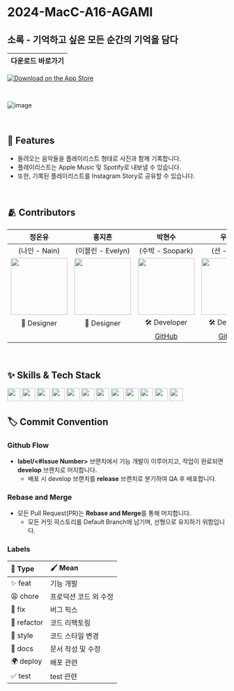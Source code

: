 # 2024-MacC-A16-AGAMI

## 소록 - 기억하고 싶은 모든 순간의 기억을 담다

<div>

|다운로드 바로가기|
|:---:|
[![Download on the App Store](https://developer.apple.com/assets/elements/badges/download-on-the-app-store.svg)](https://apps.apple.com/kr/app/%EC%86%8C%EB%A1%9D/id6736941716)

</div>

<br>

![image](https://github.com/user-attachments/assets/04a2d787-c02e-4817-af23-a0d89330ccb7)

<br>


## :pushpin: Features

- 들려오는 음악들을 플레이리스트 형태로 사진과 함께 기록합니다.
- 플레이리스트는 Apple Music 및 Spotify로 내보낼 수 있습니다.
- 또한, 기록된 플레이리스트를 Instagram Story로 공유할 수 있습니다.

<br>

## :people_hugging: Contributors

|정온유|홍지흔|박현수|우태훈|최서연|허예강|
|:---:|:---:|:---:|:---:|:---:|:---:|
|(나인 - Nain)|(이블린 - Evelyn)|(수박 - Soopark)|(션 - Sean)|(구리스 - Guryss)|(라프 - Raf)|
|<img src="https://github.com/user-attachments/assets/40130ed1-a3cf-4614-ad73-a09def7919a2" width="130">|<img src="https://github.com/user-attachments/assets/8cd9e191-7c12-40d7-a999-bdffe2a68ca3" width="130">|<img src="https://github.com/user-attachments/assets/5dcc4366-924d-4ef5-a96b-f82a8066bc3d" width="130">|<img src="https://github.com/user-attachments/assets/013ba835-a72e-4c16-aba6-d6e68f83335d" width="130">|<img src="https://github.com/user-attachments/assets/e0883004-7389-4d72-b060-6ef5c78d593e" width="130">|<img src="https://github.com/user-attachments/assets/31c568b9-028d-4fa2-900a-3135a8cfd746" width="130">|
|🎨 Designer|🎨 Designer|🛠️ Developer|🛠️ Developer|🛠️ Developer|🛠️ Developer|
|||[GitHub](https://github.com/00yhsp)|[GitHub](https://github.com/Sean9701)|[GitHub](https://github.com/Guryss)|[GitHub](https://github.com/ye-gang-jjang)|

<br>

## :sparkles: Skills & Tech Stack

<img src="https://img.shields.io/badge/Swift-FA7343?style=flat&logo=Swift&logoColor=white" height="30"/> 
<img src="https://img.shields.io/badge/SwiftUI-FF9E0F?style=flat&logo=Swift&logoColor=white" height="30"/> 
<img src="https://img.shields.io/badge/SwiftLint-2179EE?style=flat&logo=swift&logoColor=white" height="30"/>
<img src="https://img.shields.io/badge/MapKit-007AFF?style=flat&logo=apple&logoColor=white" height="30"/>
<img src="https://img.shields.io/badge/ShazamKit-0087D1?style=flat&logo=shazam&logoColor=white" height="30"/> 
<img src="https://img.shields.io/badge/MusicKit-FF3366?style=flat&logo=applemusic&logoColor=white" height="30"/> 
<img src="https://img.shields.io/badge/Spotify%20SDK-1DB954?style=flat&logo=spotify&logoColor=white" height="30"/>
<img src="https://img.shields.io/badge/Sign%20in%20with%20Apple-000000?style=flat&logo=apple&logoColor=white" height="30"/>
<img src="https://img.shields.io/badge/Firebase Authentication-FFCA28?style=flat&logo=firebase&logoColor=white" height="30"/> 
<img src="https://img.shields.io/badge/Firestore-DD2C00?style=flat&logo=firebase&logoColor=white" height="30"/> 
<img src="https://img.shields.io/badge/SwiftData-FA7343?style=flat&logo=swift&logoColor=white" height="30"/>
<img src="https://img.shields.io/badge/Tuist-36404A?style=flat&logoColor=white" height="30"/>

<br>

## :label: Commit Convention

### Github Flow
- **label/<#Issue Number>** 브랜치에서 기능 개발이 이루어지고, 작업이 완료되면 **develop** 브랜치로 머지합니다.
    - 배포 시 develop 브랜치를 **release** 브랜치로 분기하여 QA 후 배포합니다.

### **Rebase and Merge**
- 모든 Pull Request(PR)는 **Rebase and Merge**를 통해 머지합니다.  
    - 모든 커밋 히스토리를 Default Branch에 남기며, 선형으로 유지하기 위함입니다.

### **Labels**
|📌 Type|🖌️ Mean|
|:---|:---|
|✨ feat|기능 개발|
|😩 chore|프로덕션 코드 외 수정|
|🐞 fix|버그 픽스|
|🔨 refactor|코드 리팩토링|
|🥰 style|코드 스타일 변경|
|📃 docs|문서 작성 및 수정|
|🌍 deploy|배포 관련|
|✅ test|test 관련|

<br>
